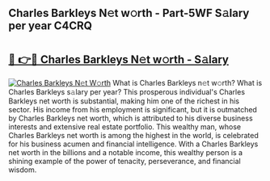 ## Charles Barkleys N𝚎t w𝚘rth - Part-5WF S𝚊lary per year C4CRQ

# <h2><a href="http://gc2ib1.nevu.top/?p=Charles+Barkleys">🔗 👉🔴 Charles Barkleys N𝚎t w𝚘rth - S𝚊lary</a></h2>

[![Charles Barkleys N𝚎t W𝚘rth](https://i.imgur.com/Oavwk0R.jpeg)](http://gc2ib1.nevu.top/?p=Charles+Barkleys)
What is Charles Barkleys n𝚎t w𝚘rth? What is Charles Barkleys s𝚊lary per year?
This prosperous individual's Charles Barkleys net worth is substantial, making him one of the richest in his sector. His income from his employment is significant, but it is outmatched by Charles Barkleys net worth, which is attributed to his diverse business interests and extensive real estate portfolio. This wealthy man, whose Charles Barkleys net worth is among the highest in the world, is celebrated for his business acumen and financial intelligence. With a Charles Barkleys net worth in the billions and a notable income, this wealthy person is a shining example of the power of tenacity, perseverance, and financial wisdom.
